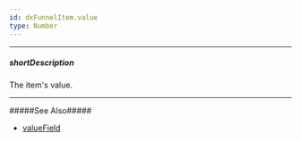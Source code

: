 ```yaml
---
id: dxFunnelItem.value
type: Number
---
```

---
##### shortDescription
The item's value.

---
#####See Also#####
- [valueField](/Documentation/ApiReference/UI_Components/dxFunnel/Configuration/#valueField)